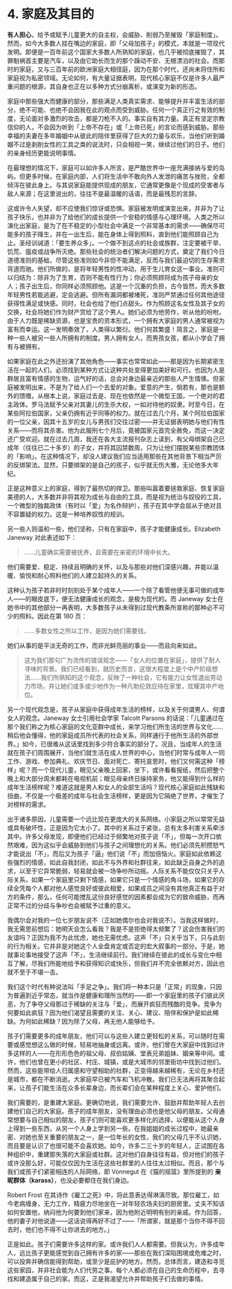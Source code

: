 # 4. 家庭及其目的

**有人担心**，给予或赋予儿童更大的自主权，会威胁、削弱乃至摧毁「家庭制度」。然而，如今大多数人挂在嘴边的家庭，即「父母加孩子」的模式，本就是一项现代发明。即便是一百年前这个国家大多数人所熟知的家庭，也几乎被彻底摧毁了，其罪魁祸首主要是汽车，以及由它助长而生的那个躁动不安、无根漂泊的社会。而那时的家庭，又与三百年前的欧洲家庭大相径庭，因为在那个时代，还尚未将住所和家庭视为私密领域。无论如何，有大量证据表明，现代核心家庭不仅是许多人最严重问题的根源，其自身也正在以多种方式分崩离析，或演变为新的形态。

家庭中那些强大而健康的部分，那些满足人类真实需求、能够提升并丰富生活的部分，绝不可能、也绝不会因我在此的观点而受到威胁。任何一个真正行之有效的制度，无论面对多激烈的攻击，都是刀枪不入的。事实自有其力量。真正有坚定宗教信仰的人，不会因为听到「上帝不存在」或「上帝已死」的言论而感到威胁。那些幸福的夫妻在多年婚姻中从彼此的陪伴里获得了巨大的力量与欢乐，当他们听到婚姻不过是剥削女性的工具之类的说法时，只会相视一笑，继续过他们的日子。他们的亲身经历更能说明事情。

在最理想的情况下，家庭可以如许多人所言，是严酷世界中一座充满接纳与爱的岛屿。但更多时候，在家庭内部，人们将生活中不敢向外人发泄的痛苦与挫败，全都倾泻在彼此身上。与其说家庭能提供现成的朋友，它通常更像是个现成的受害者与敌人来源；在这里说出的，往往不是最温暖的话语，而是最残忍的言辞。

这或许令人失望，却不应使我们惊讶或恐惧。家庭被发明或演变出来，并非为了让孩子快乐，也并非为了给他们的成长提供一个安稳的情感与心理环境。人类之所以演化出家庭，是为了在不稳定的小型社会中满足一个非常基本的需求——确保尽可能多的孩子降生，并在一出生后，能在身体上得到照料，直到他们能照顾自己为止。圣经训诫道：「要生养众多」。一个做不到这点的社会或族群，注定要被干旱、饥荒、瘟疫或战争所灭绝。那些社会的统治者们解决问题的方式，奠定了我们今日道德准则的基础，尽管这些准则如今非但不能满足，反而与我们最迫切的生存需求背道而驰。他们所做的，是将年轻男性的性冲动，用于生儿育女这一事业。准则可以归结为：除非为了生育，否则不能有性行为；你必须照顾将成为孩子母亲的女人；孩子出生后，你同样必须照顾他。这是一个沉重的负担，古今皆然，而大多数年轻男性若能逃避，定会逃避。但所有漏洞都被堵死，准则严禁通过任何其他途径获得性满足或快感。同时，社会也给了他们点甜头。作为照顾这名女性及其子女的交换，社会将她们作为财产赏给了这个男人。她们必须为他劳作，听从他的吩咐。由于人力既是稀缺资源，也是宝贵的资本形式，一个拥有大家庭的男人通常被视为富有而幸运。这一发明奏效了，人类得以繁衍。他们何其繁盛！简言之，家庭是一种一些人被另一些人所拥有的制度。男人拥有女人，而男孩女孩，都从小学会了拥有与被拥有。

如果家庭在此之外还扮演了其他角色——事实也常常如此——那是因为长期紧密生活在一起的人们，必须找到某种方式让这种共处变得更加美好和可行。也因为人是群居且富有情感的生物，运气好的话，总会对身边最亲近的那些人产生情愫。但家庭被发明出来，不是为了给人们一个去爱的对象。爱意的产生，倘若有，那也是额外的馈赠。从根本上说，家庭过去是、现在也依然是一个微型王国，一个绝对的君主政体。罗马法赋予父亲对其妻儿的生杀大权，一如对待他的奴隶。时至今日，在某些阿拉伯国家，父亲仍拥有近乎同等的权力。就在过去几个月，某个阿拉伯国家的一位父亲，因其十五岁的女儿与男孩们交往过密——并无证据表明她与他们有性关系——而将其杀害。他为此服刑七个月后，竟被国家元首完全赦免，而这一决定还广受欢迎。就在过去几周，我还在各大主流报刊杂志上读到，有父母绑架自己已成年（往往已二十多岁）的子女，并将其囚禁数周，只为让他们摆脱某些宗教团体的「影响」。在这种情况下，却没人建议我们应当适用那些在其他背景下相当严厉的反绑架法。显然，只要绑架的是自己的孩子，似乎就无伤大雅，无论他多大年纪。

正是这种意义上的家庭，得到了最热切的捍卫。那些叫嚣着要拯救家庭、恢复家庭美德的人，大多数并非将其视为成长与自由的工具，而是视为统治与奴役的工具，一个微型的独裁政体（有时以「爱」为名作辩护），孩子在其中学会屈从于绝对且不容置疑的权力。这是一种培养奴性的规训。

另一些人则温和一些，他们坚称，只有在家庭中，孩子才能健康成长。Elizabeth Janeway 对此表述如下：

> ……儿童确实需要被抚养，且需要在亲密的环境中长大。

他们需要爱、稳定、持续且明确的关怀，以及与那些对他们深感兴趣，并能以温暖、愉悦和耐心照料他们的人建立起持久的关系。

这种认为孩子若非时时刻刻处于某个成年人——一个除了看管他便无事可做的成年人——的眼皮底下，便无法健康成长的观念，是极为现代的。而 Janeway 女士在她书中的其他部分一再表明，大多数孩子从未得到过现代教条所宣称的那种必不可少的照料。因此在第 180 页：

> ……多数女性之所以工作，是因为她们需要钱。

她们从事的是平淡无奇的工作，而非光鲜亮丽的事业——而且向来如此。

> 这为我们那句广为流传的错误观念——「女人的位置在家庭」，提供了耐人寻味的背景。我们已经看到，就历史而言，这很大程度上是个中产阶级想法……我们所熟知的这个观念，反映了一种社会，它有能力让女性退出劳动力市场，并让她们或多或少地作为一种凡勃伦效应待在家里，炫耀其中产地位。

另一个现代观念是，孩子从家庭中获得成年生活的榜样，以及关于何谓男人、何谓女人的观念。Janeway 女士引用社会学家 Talcott Parsons 的话说：「儿童通过在那个我们称之为核心家庭的文化亚群中成长，来学习他们所生活的世界与文化……稍后他会懂得，他的家庭成员所代表的社会关系，同样通行于他所生活的外部世界。」如今，已很难从这话里找到多少符合事实的部分了。况且，当成年人的生活就在孩子们周围展开，当他们就生活在成人世界的中心，当他们时常与成年人一同工作、游戏、参加典礼、欢庆节日、面对死亡、寄托哀思时，他们又何需这种「榜样」呢？而一个现代儿童，眼见父亲晚上回家，坐下，或许看看报纸，然后把整个晚上和大部分周末都耗在电视机前；眼见母亲终日操持家务，他又能得到什么样的成年生活榜样呢？难道这就是男人和女人的全部生活吗？现代核心家庭如此残缺和扭曲，不仅是一个极差的成年与社会生活榜样，更是因为它隔绝了世界，才催生了对榜样的需求。

出于诸多原因，儿童需要一个远比现在更庞大的关系网络。小家庭之所以常常无益或具有破坏性，正是因为它太小了。其中的关系过于紧张，总有太多利害关系牵涉其中。许多父母发现，即便他们已经过于频繁地对孩子说「不」，但每一次开口依然艰难，因为这似乎会威胁到他们与孩子之间理想化的关系。他们必须先积攒怒气才能说出「不」，而后又为孩子「逼」他们说「不」而加倍恼火。家庭如此依赖这些强烈的情感，如此自我封闭，如此不与外界和社群往来，如此缺乏自身之外的追求，以至于它异常脆弱，轻易就会被一场争吵所动摇。人际关系不能仅仅只关乎人际关系。如果一个家庭里只剩下情感，如果它只是一个情感的角斗场，如果它的存续全凭每个人都对他人感觉良好或彼此相爱，如果成员之间没有其他真正有益于对方的条件，那么，任何可能搅乱这份良好感觉的因素都会成为它的致命威胁，而再正常不过的分歧与争吵也会被赋予过重的意义。

我偶尔会对我的一位七岁朋友说不（正如她偶尔也会对我说不）。当我这样做时，我无需思前想后：她明天会怎么看我？我是不是拒绝得太频繁了？这会伤害我们的友谊吗？正因为我不为此忧虑，她也无需忧虑。这声「不」只关乎当下，只与此刻的行为相关。它并非是对她这个人全盘肯定或否定的宏大叙事的一部分。于是，她就事论事地接受了这声「不」，生活继续前行。我们继续在彼此的成长与变化中相互了解，尽我们所能地给予和获得知识或快乐，但我们并不完全依赖对方，因此也就不至于不堪一击。

我们这个时代有种说法叫「手足之争」。我们将一种本只是「正常」的现象，只因为普遍到近乎常态，就当作是健康和理所当然的——即一个家庭里的孩子们彼此厌恶，为了争夺父母那过于稀缺的关注与「爱」，而展开疯狂而残酷的竞争。竞争为何要如此疯狂？因为他们渴望且需要的关注、关心、建议、陪伴和保护是如此稀缺。为何如此稀缺？因为除了父母，再无他人能够给予。

孩子们需要更多的成年朋友，他们可以与这些人建立更轻松的关系，可以随时在需要或感觉想这么做的时候，轻易地抽身或远离。或许，他们曾在大家庭中找到过许多这样的人——在形形色色的祖父母、叔伯姑姨、堂表兄弟姐妹、姻亲等中间。或许，他们也曾在更小的社区、村庄、城镇，或是大城市的邻里街坊中找到过他们。然而，这些能带给人归属感和守望相助的社群，正变得越来越稀有，无论在乡村还是城市，都在不断消逝。大家庭早已被汽车和飞机冲散。我们已无法再将其聚合起来，让孩子们能生活在众多长辈身边，而长辈们会在某种程度上关心、爱护他们。

我们需要的，是重建大家庭。更确切地说，我们需要允许、鼓励并帮助年轻人去创建他们自己的大家庭。孩子的成年朋友，没有理由必须也是他父母的朋友。父母通常想要与自己相似的朋友，孩子们则可能喜欢更多样化的选择，以便能从这个人身上得到一些东西，从另一个人身上学到另一些。在我姐姐的成长过程中，她最亲密、对她也至关重要的朋友之一，是一位年长的女性，我们的父母几乎不认识她，而且要是认识了也很可能不会喜欢她。如今，许多二三十岁的年轻人，正试图在各种组织中，重建那失落的大家庭或社群。这对他们自身往往有益，但对他们的孩子或许没那么好，可能仅仅因为生活在这些社群里的人往往太过相似。而且，那个与我们或孩子们紧密相连的人际网络，即 Vonnegut 在《猫的摇篮》里所提到的 **亲昵群体（karass）**，也没必要都住在我们身边。

Robert Frost 在其诗作《雇工之死》中，将此意表达得淋漓尽致。那位雇工，如今老病缠身，无力工作，精疲力尽地坐在一对年轻农场夫妇的厨房里。丈夫不知该如何安置他，纳闷他为何要到他们家来，因为他附近明明有别的亲戚。作为回答，他的妻子对他说道——这话说得再好不过了——「所谓家，就是那个当你不得不回去时，他们也不得不让你进去的地方。」

正是如此。孩子们需要许多这样的家。或许我们人人都需要。但我认为，许多成年人，远比孩子更能感觉到自己拥有许多的家——那些在我们深陷困境或危难之时，可以投奔并确信能得到帮助，或至少是庇护的地方。然而，总体而言，建造和寻觅这些家园，并非社会能为人们代劳之事。每个人都必须在自己的生命历程中，去寻找和建造属于自己的家。而这，正是我渴望允许并帮助孩子们去做的事情。